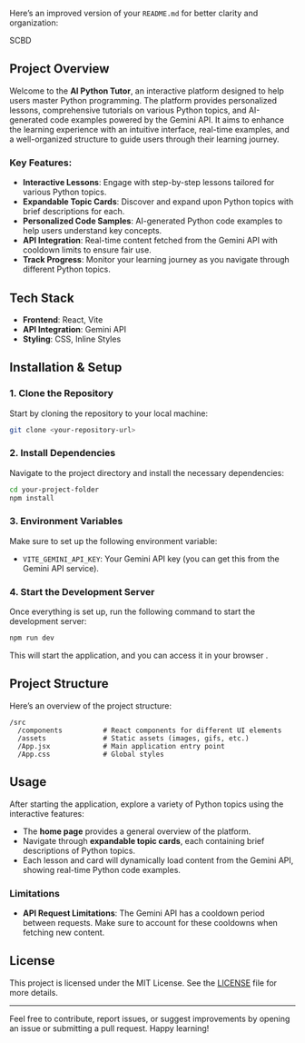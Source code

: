 Here’s an improved version of your `README.md` for better clarity and organization:

 SCBD

## Project Overview

Welcome to the **AI Python Tutor**, an interactive platform designed to help users master Python programming. The platform provides personalized lessons, comprehensive tutorials on various Python topics, and AI-generated code examples powered by the Gemini API. It aims to enhance the learning experience with an intuitive interface, real-time examples, and a well-organized structure to guide users through their learning journey.

### Key Features:
- **Interactive Lessons**: Engage with step-by-step lessons tailored for various Python topics.
- **Expandable Topic Cards**: Discover and expand upon Python topics with brief descriptions for each.
- **Personalized Code Samples**: AI-generated Python code examples to help users understand key concepts.
- **API Integration**: Real-time content fetched from the Gemini API with cooldown limits to ensure fair use.
- **Track Progress**: Monitor your learning journey as you navigate through different Python topics.

## Tech Stack

- **Frontend**: React, Vite
- **API Integration**: Gemini API
- **Styling**: CSS, Inline Styles

## Installation & Setup

### 1. Clone the Repository
Start by cloning the repository to your local machine:

```bash
git clone <your-repository-url>
```

### 2. Install Dependencies
Navigate to the project directory and install the necessary dependencies:

```bash
cd your-project-folder
npm install
```

### 3. Environment Variables
Make sure to set up the following environment variable:
- `VITE_GEMINI_API_KEY`: Your Gemini API key (you can get this from the Gemini API service).

### 4. Start the Development Server
Once everything is set up, run the following command to start the development server:

```bash
npm run dev
```

This will start the application, and you can access it in your browser .

## Project Structure

Here’s an overview of the project structure:

```
/src
  /components          # React components for different UI elements
  /assets              # Static assets (images, gifs, etc.)
  /App.jsx             # Main application entry point
  /App.css             # Global styles
```

## Usage

After starting the application, explore a variety of Python topics using the interactive features:

- The **home page** provides a general overview of the platform.
- Navigate through **expandable topic cards**, each containing brief descriptions of Python topics.
- Each lesson and card will dynamically load content from the Gemini API, showing real-time Python code examples.

### Limitations

- **API Request Limitations**: The Gemini API has a cooldown period between requests. Make sure to account for these cooldowns when fetching new content.

## License

This project is licensed under the MIT License. See the [LICENSE](LICENSE) file for more details.

---

Feel free to contribute, report issues, or suggest improvements by opening an issue or submitting a pull request. Happy learning!
```
